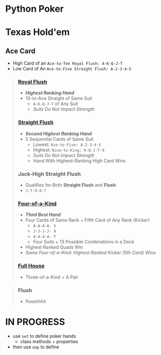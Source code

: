 # Python Poker

# Texas Hold'em

## Ace Card 
- High Card of an `Ace-to-Ten Royal Flush: A-K-Q-J-T`
- Low Card of An `Ace-to-Five Straight Flush: A-2-3-4-5`


> ### [Royal Flush](https://www.poker.org/poker-hands-ranking-chart/what-is-a-royal-flush/)
> - ***Highest Ranking Hand*** 
> - 10-to-Ace Straight of Same Suit 
>   - `A-K-Q-J-T` of Any Suit
>   - *Suits Do Not Impact Strength* 
> 
> ### [Straight Flush](https://www.poker.org/poker-hands-ranking-chart/what-is-a-straight-flush/)
> - ***Second Highest Ranking Hand***
> - 5 Sequential Cards of Same Suit 
>   - Lowest: `Ace-to-Five: A-2-3-4-5`
>   - Highest: `Nine-to-King: K-Q-J-T-9`
>   - *Suits Do Not Impact Strength*
>   - Hand With Highest-Ranking High Card Wins 
> 
> ### Jack-High Straight Flush 
> - Qualifies for Both **Straight Flush** and **Flush**
> - `J-T-9-8-7`
>
> ### [Four-of-a-Kind](https://www.poker.org/poker-hands-ranking-chart/4-of-a-kind/)
> - ***Third Best Hand***
> - Four Cards of Same Rank + Fifth Card of Any Rank (Kicker)
>   - `A-A-A-A- 5`
>   - `J-J-J-J- 9`
>   - `4-4-4-4- T`
>   - Four Suits + 13 Possible Combinations in a Deck
> - Highest Ranked Quads Win
> - *Same Four-of-a-Kind: Highest Ranked Kicker (5th Card) Wins*
> 
> ### [Full House](https://www.poker.org/poker-hands-ranking-chart/what-is-a-full-house/)
> - Three-of-a-Kind + A Pair 


> ### Flush 
> - flusshhhh



# IN PROGRESS 
- use `set` to define poker hands 
    - class methods + properties 
- then use `oop` to define 